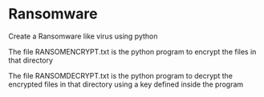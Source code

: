 # Ransomware
Create a Ransomware like virus using python

The file RANSOMENCRYPT.txt is the python program to encrypt the files in that directory 

The file RANSOMDECRYPT.txt is the python program to decrypt the encrypted files in that directory using a key defined inside the program 

